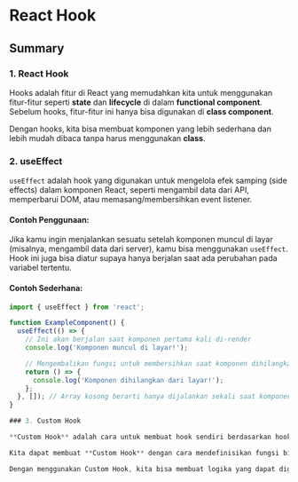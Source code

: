 # React Hook

## Summary

### 1. React Hook
Hooks adalah fitur di React yang memudahkan kita untuk menggunakan fitur-fitur seperti **state** dan **lifecycle** di dalam **functional component**. Sebelum hooks, fitur-fitur ini hanya bisa digunakan di **class component**.

Dengan hooks, kita bisa membuat komponen yang lebih sederhana dan lebih mudah dibaca tanpa harus menggunakan **class**.

### 2. useEffect
`useEffect` adalah hook yang digunakan untuk mengelola efek samping (side effects) dalam komponen React, seperti mengambil data dari API, memperbarui DOM, atau memasang/membersihkan event listener.

#### Contoh Penggunaan:
Jika kamu ingin menjalankan sesuatu setelah komponen muncul di layar (misalnya, mengambil data dari server), kamu bisa menggunakan `useEffect`. Hook ini juga bisa diatur supaya hanya berjalan saat ada perubahan pada variabel tertentu.

#### Contoh Sederhana:

```javascript
import { useEffect } from 'react';

function ExampleComponent() {
  useEffect(() => {
    // Ini akan berjalan saat komponen pertama kali di-render
    console.log('Komponen muncul di layar!');

    // Mengembalikan fungsi untuk membersihkan saat komponen dihilangkan
    return () => {
      console.log('Komponen dihilangkan dari layar!');
    };
  }, []); // Array kosong berarti hanya dijalankan sekali saat komponen muncul
}

### 3. Custom Hook

**Custom Hook** adalah cara untuk membuat hook sendiri berdasarkan hook-hook bawaan React. Tujuannya adalah agar kita bisa menggunakan logika yang sama di banyak komponen tanpa perlu menyalin kode berulang kali.

Kita dapat membuat **Custom Hook** dengan cara mendefinisikan fungsi biasa, namun di dalamnya menggunakan hook bawaan seperti `useState` atau `useEffect`.

Dengan menggunakan Custom Hook, kita bisa membuat logika yang dapat digunakan kembali di berbagai komponen, sehingga kode menjadi lebih bersih dan lebih mudah dipelihara.
